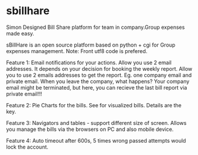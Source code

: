 sbillhare
=========

Simon Designed Bill Share platform for team in company.Group expenses made easy.


sBillHare is an open source platform based on python + cgi for Group expenses management. Note: Front utf8 code is prefered.

Feature 1: Email notifications for your actions. Allow you use 2 email addresses. It depends on your decision for booking the weekly report. Allow you to use 2 emails addresses to get the report. Eg. one company email and private email. When you leave the company, what happens? Your company email might be terminated, but here, you can recieve the last bill report via private email!!!

Feature 2: Pie Charts for the bills. See for visualized bills. Details are the key.

Feature 3: Navigators and tables - support different size of screen. Allows you manage the bills via the browsers on PC and also mobile device.

Feature 4: Auto timeout after 600s, 5 times wrong passed attempts would lock the account.
